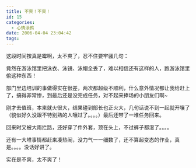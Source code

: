 ```yaml
---
title: 不爽！不爽！
id: 15
categories:
  - 心情涂鸦
date: 2006-04-04 23:04:42
tags:
---
```


这段时间按真是霉啊，太不爽了，忍不住要牢骚几句：

竟然在游泳馆里把泳衣、泳镜、泳帽全丢了，难以相信还有这样的人，跑游泳馆里偷这种东西！

部门里边培训的事做得实在很差，两次都超级不顺利，什么意外情况都让我给赶上了，搞得非常惨，到最后还是没完成任务，对不起来捧场的小朋友们啊~

刚才去值班，本来就火很大，结果碰到部长也正火大，几句话说不到一起就开嚷了（貌似好久没跟不特别熟的人嚷过了。。。。）最后还带了一堆任务回来。

回来时又被大雨拦路，还好穿了件外套，顶在头上，不过裤子都湿了。。。。

还有一大堆事情都赶来凑热闹，没力气一一细数了，还不算超变态的作业，真是。。。。没话好讲了。

实在是不爽，太不爽了！
